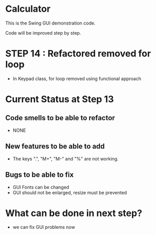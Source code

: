# Calculator
 
This is the Swing GUI demonstration code.  

Code will be improved step by step. 

# STEP 14 : Refactored removed for loop  
 - In Keypad class, for loop removed using functional approach    
  
# Current Status at Step 13  
## Code smells to be able to refactor
 - NONE
 
## New features to be able to add
 - The keys ".", "M+", "M-" and "%" are not working. 

## Bugs to be able to fix
 - GUI Fonts can be changed
 - GUI should not be enlarged, resize must be prevented 
   
# What can be done in next step?
  - we can fix GUI problems now